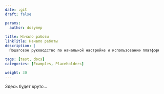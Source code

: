 ```yaml
---
date: :git
draft: false

params:
  author: dosymep
  
title: Начало работы
linkTitle: Начало работы
description: |
  Пошаговое руководство по начальной настройке и использованию платформы для разработки.

tags: [test, docs]
categories: [Examples, Placeholders]

weight: 30
---
```


Здесь будет круто...